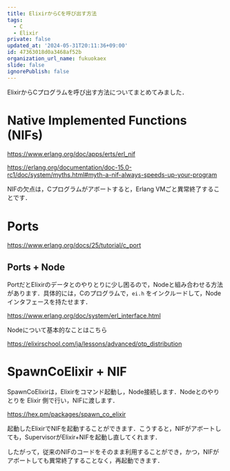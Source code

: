 ```yaml
---
title: ElixirからCを呼び出す方法
tags:
  - C
  - Elixir
private: false
updated_at: '2024-05-31T20:11:36+09:00'
id: 47363018d0a3468af52b
organization_url_name: fukuokaex
slide: false
ignorePublish: false
---
```

ElixirからCプログラムを呼び出す方法についてまとめてみました．

# Native Implemented Functions (NIFs)

https://www.erlang.org/doc/apps/erts/erl_nif

https://erlang.org/documentation/doc-15.0-rc1/doc/system/myths.html#myth-a-nif-always-speeds-up-your-program

NIFの欠点は，Cプログラムがアボートすると，Erlang VMごと異常終了することです．

# Ports

https://www.erlang.org/docs/25/tutorial/c_port

## Ports + Node

PortだとElixirのデータとのやりとりに少し困るので，Nodeと組み合わせる方法があります．具体的には，Cのプログラムで，`ei.h` をインクルードして，Nodeインタフェースを持たせます．

https://www.erlang.org/doc/system/erl_interface.html

Nodeについて基本的なことはこちら

https://elixirschool.com/ja/lessons/advanced/otp_distribution

# SpawnCoElixir + NIF

SpawnCoElixirは，Elixirをコマンド起動し，Node接続します．Nodeとのやりとりを Elixir 側で行い，NIFに渡します．

https://hex.pm/packages/spawn_co_elixir

起動したElixirでNIFを起動することができます．こうすると，NIFがアボートしても，SupervisorがElixir+NIFを起動し直してくれます．

したがって，従来のNIFのコードをそのまま利用することができ，かつ，NIFがアボートしても異常終了することなく，再起動できます．
